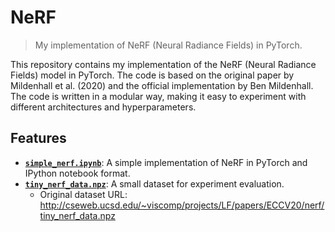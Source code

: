 # NeRF

> My implementation of NeRF (Neural Radiance Fields) in PyTorch.

This repository contains my implementation of the NeRF (Neural Radiance Fields) model in PyTorch. The code is based on the original paper by Mildenhall et al. (2020) and the official implementation by Ben Mildenhall. The code is written in a modular way, making it easy to experiment with different architectures and hyperparameters.

## Features

- [**`simple_nerf.ipynb`**](./simple_nerf.ipynb): A simple implementation of NeRF in PyTorch and IPython notebook format.
- [**`tiny_nerf_data.npz`**](./tiny_nerf_data.npz): A small dataset for experiment evaluation.
  - Original dataset URL: http://cseweb.ucsd.edu/~viscomp/projects/LF/papers/ECCV20/nerf/tiny_nerf_data.npz
